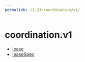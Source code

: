 ```yaml
---
permalink: /1.23/coordination/v1/
---
```


# coordination.v1



* [lease](lease.md)
* [leaseSpec](leaseSpec.md)
